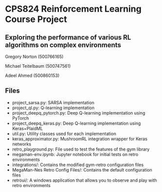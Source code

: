 # CPS824 Reinforcement Learning Course Project
## Exploring the performance of various RL algorithms on complex environments

Gregory Norton (500766165)

Michael Teitelbaum (500747561)

Adeel Ahmed (500860153)


## Files
 - project_sarsa.py: SARSA implementation
 - project_ql.py: Q-learning implementation
 - project_deepq_pytorch.py: Deep Q-learning implementation using PyTorch
 - project_deepq_keras.py: Deep Q-learning implementation using Keras+PlaidML
 - util.py: Utility classes used for each implementation
 - keras_approximator.py: MushroomRL integration wrapper for Keras networks
 - retro_playground.py: File used to test the features of the gym library
 - megaman-env.ipynb: Jupyter notebook for initial tests on retro environments
 - integrations/: Contains the modified gym-retro configuration files
 - MegaMan-Nes Retro Config Files/: Contains the default configuration files
 - retroui/: A windows application that allows you to observe and play with retro environments
